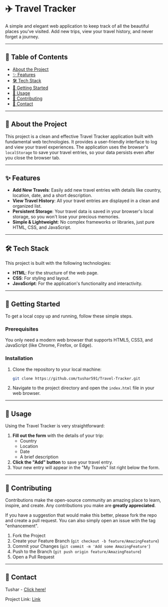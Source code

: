 # ✈️ Travel Tracker

A simple and elegant web application to keep track of all the beautiful places you've visited. Add new trips, view your travel history, and never forget a journey.

---

## 📝 Table of Contents

- [About the Project](#-about-the-project)
- [✨ Features](#-features)
- [🛠️ Tech Stack](#️-tech-stack)
- [🏁 Getting Started](#-getting-started)
- [🏃 Usage](#-usage)
- [🤝 Contributing](#-contributing)
- [📧 Contact](#-contact)

---

## 📖 About the Project

This project is a clean and effective Travel Tracker application built with fundamental web technologies. It provides a user-friendly interface to log and view your travel experiences. The application uses the browser's `localStorage` to save your travel entries, so your data persists even after you close the browser tab.

---

## ✨ Features

-   **Add New Travels**: Easily add new travel entries with details like country, location, date, and a short description.
-   **View Travel History**: All your travel entries are displayed in a clean and organized list.
-   **Persistent Storage**: Your travel data is saved in your browser's local storage, so you won't lose your precious memories.
-   **Simple & Lightweight**: No complex frameworks or libraries, just pure HTML, CSS, and JavaScript.

---

## 🛠️ Tech Stack

This project is built with the following technologies:

-   **HTML**: For the structure of the web page.
-   **CSS**: For styling and layout.
-   **JavaScript**: For the application's functionality and interactivity.

---

## 🏁 Getting Started

To get a local copy up and running, follow these simple steps.

### Prerequisites

You only need a modern web browser that supports HTML5, CSS3, and JavaScript (like Chrome, Firefox, or Edge).

### Installation

1.  Clone the repository to your local machine:
    ```sh
    git clone https://github.com/tushar591/Travel-Tracker.git
    ```
2.  Navigate to the project directory and open the `index.html` file in your web browser.

---

## 🏃 Usage

Using the Travel Tracker is very straightforward:

1.  **Fill out the form** with the details of your trip:
    -   Country
    -   Location
    -   Date
    -   A brief description
2.  **Click the "Add" button** to save your travel entry.
3.  Your new entry will appear in the "My Travels" list right below the form.

---

## 🤝 Contributing

Contributions make the open-source community an amazing place to learn, inspire, and create. Any contributions you make are **greatly appreciated**.

If you have a suggestion that would make this better, please fork the repo and create a pull request. You can also simply open an issue with the tag "enhancement".

1.  Fork the Project
2.  Create your Feature Branch (`git checkout -b feature/AmazingFeature`)
3.  Commit your Changes (`git commit -m 'Add some AmazingFeature'`)
4.  Push to the Branch (`git push origin feature/AmazingFeature`)
5.  Open a Pull Request

---

## 📧 Contact

Tushar - [Click here!](https://github.com/tushar591)

Project Link: [Link](https://github.com/tushar591/Travel-Tracker)
